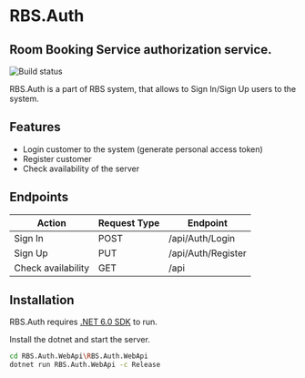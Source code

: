 # RBS.Auth
## Room Booking Service authorization service.
![Build status](https://github.com/IllyaKh/RBS.Auth/actions/workflows/production-ci-cd.yaml/badge.svg)

RBS.Auth is a part of RBS system, that allows to Sign In/Sign Up users to the system.


## Features

- Login customer to the system (generate personal access token)
- Register customer
- Check availability of the server

## Endpoints

| Action | Request Type | Endpoint|
| ------ | ------ | ------ |
| Sign In | POST | /api/Auth/Login | 
| Sign Up | PUT | /api/Auth/Register | 
| Check availability | GET | /api | 

## Installation

RBS.Auth requires [.NET 6.0 SDK](https://dotnet.microsoft.com/en-us/download/dotnet/6.0) to run.

Install the dotnet and start the server.

```sh
cd RBS.Auth.WebApi\RBS.Auth.WebApi
dotnet run RBS.Auth.WebApi -c Release
```

